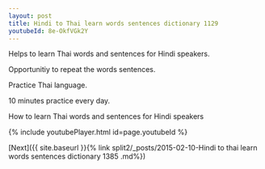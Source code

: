 ```yaml
---
layout: post
title: Hindi to Thai learn words sentences dictionary 1129 
youtubeId: 8e-OkfVGk2Y
---
```

 
 
Helps to learn Thai words and sentences for Hindi speakers.

Opportunitiy to repeat the words sentences. 

Practice Thai language. 
 
10 minutes practice every day. 
 
How to learn Thai words and sentences for Hindi speakers 
 
{% include youtubePlayer.html id=page.youtubeId %}
 
 
[Next]({{ site.baseurl }}{% link  split2/_posts/2015-02-10-Hindi to thai learn words sentences dictionary 1385 .md%})
 
